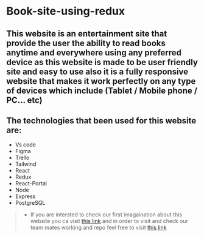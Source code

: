 # Book-site-using-redux

## This website is an entertainment site that provide the user the ability to read books anytime and everywhere using any preferred device as this website is made to be user friendly site and easy to use also it is a fully responsive website that makes it work perfectly on any type of devices which include (Tablet / Mobile phone / PC... etc)

## The technologies that been used for this website are:

+ Vs code
+ Figma
+ Trello
+ Tailwind
+ React
+ Redux
+ React-Portal
+ Node
+ Express
+ PostgreSQL


>* If you are intersted to check our first imagaination about this website you ca visit [this link](https://www.figma.com/file/0xnGkIcWU8fqmbKWcLkupe/Untitled?type=design&node-id=0-1&mode=design&t=bRibJG6IjsEUODbE-0) and in order to visit and check our team mates working and repo feel free to visit [this link](https://github.com/EntertainmentG4/inked-imagination-stories)